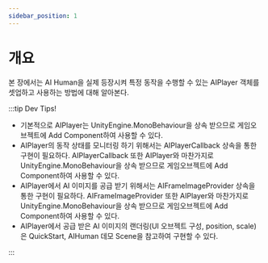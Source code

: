 ```yaml
---
sidebar_position: 1
---
```


# 개요

본 장에서는 AI Human을 실제 등장시켜 특정 동작을 수행할 수 있는 AIPlayer 객체를 셋업하고 사용하는 방법에 대해 알아본다.


:::tip Dev Tips!

- 기본적으로 AIPlayer는 UnityEngine.MonoBehaviour을 상속 받으므로 게임오브젝트에 Add Component하여 사용할 수 있다.
- AIPlayer의 동작 상태를 모니터링 하기 위해서는 AIPlayerCallback 상속을 통한 구현이 필요하다. AIPlayerCallback 또한 AIPlayer와 마찬가지로 UnityEngine.MonoBehaviour을 상속 받으므로 게임오브젝트에 Add Component하여 사용할 수 있다.
- AIPlayer에서 AI 이미지를 공급 받기 위해서는 AIFrameImageProvider 상속을 통한 구현이 필요하다. AIFrameImageProvider 또한 AIPlayer와 마찬가지로 UnityEngine.MonoBehaviour을 상속 받으므로 게임오브젝트에 Add Component하여 사용할 수 있다.
- AIPlayer에서 공급 받은 AI 이미지의 랜더링(UI 오브젝트 구성, position, scale)은 QuickStart, AIHuman 데모 Scene을 참고하여 구현할 수 있다. 

:::
